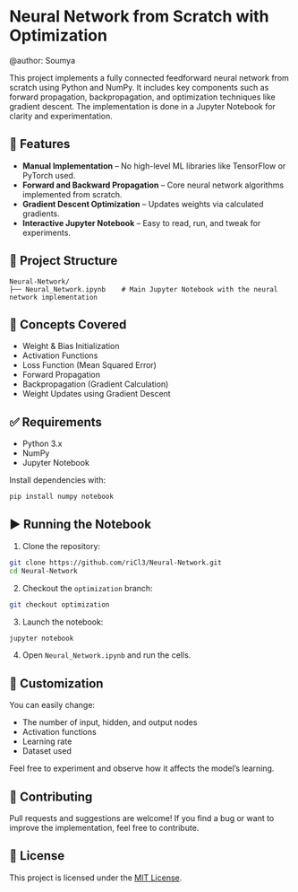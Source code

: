# Neural Network from Scratch with Optimization
@author: Soumya

This project implements a fully connected feedforward neural network from scratch using Python and NumPy. It includes key components such as forward propagation, backpropagation, and optimization techniques like gradient descent. The implementation is done in a Jupyter Notebook for clarity and experimentation.

## 🚀 Features

- **Manual Implementation** – No high-level ML libraries like TensorFlow or PyTorch used.
- **Forward and Backward Propagation** – Core neural network algorithms implemented from scratch.
- **Gradient Descent Optimization** – Updates weights via calculated gradients.
- **Interactive Jupyter Notebook** – Easy to read, run, and tweak for experiments.

## 📁 Project Structure

```
Neural-Network/
├── Neural_Network.ipynb    # Main Jupyter Notebook with the neural network implementation
```

## 🧠 Concepts Covered

- Weight & Bias Initialization
- Activation Functions
- Loss Function (Mean Squared Error)
- Forward Propagation
- Backpropagation (Gradient Calculation)
- Weight Updates using Gradient Descent

## ✅ Requirements

- Python 3.x
- NumPy
- Jupyter Notebook

Install dependencies with:

```bash
pip install numpy notebook
```

## ▶️ Running the Notebook

1. Clone the repository:

```bash
git clone https://github.com/riCl3/Neural-Network.git
cd Neural-Network
```

2. Checkout the `optimization` branch:

```bash
git checkout optimization
```

3. Launch the notebook:

```bash
jupyter notebook
```

4. Open `Neural_Network.ipynb` and run the cells.

## 💪 Customization

You can easily change:
- The number of input, hidden, and output nodes
- Activation functions
- Learning rate
- Dataset used

Feel free to experiment and observe how it affects the model’s learning.

## 🤝 Contributing

Pull requests and suggestions are welcome! If you find a bug or want to improve the implementation, feel free to contribute.

## 📜 License

This project is licensed under the [MIT License](LICENSE).
